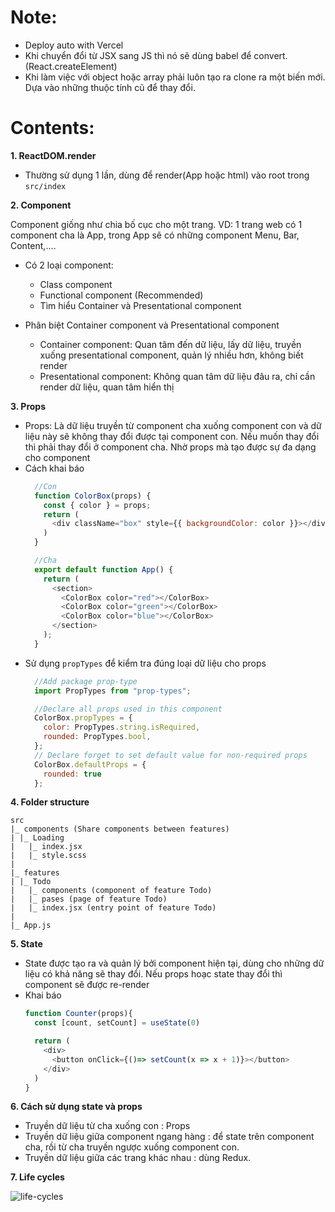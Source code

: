 # Note:

* Deploy auto with Vercel
* Khi chuyển đổi từ JSX sang JS thì nó sẽ dùng babel để convert. 
  (React.createElement)
* Khi làm việc với object hoặc array phải luôn tạo ra clone ra một biến mới. Dựa vào những thuộc tính cũ để thay đổi.

# Contents:

**1. ReactDOM.render**
* Thường sử dụng 1 lần, dùng để render(App hoặc html) vào root trong `src/index`


**2. Component**

Component giống như chia bố cục cho một trang. VD: 1 trang web có 1 component cha là App, trong App sẽ có những component Menu, Bar, Content,.... 
* Có 2 loại component:
  
  * Class component
  * Functional component (Recommended)
  * Tìm hiểu Container và Presentational component
* Phân biệt Container component và Presentational component
  * Container component: Quan tâm đến dữ liệu, lấy dữ liệu, truyền xuống presentational component, quản lý nhiều hơn, không biết render
  * Presentational component: Không quan tâm dữ liệu đâu ra, chỉ cần render dữ liệu, quan tâm hiển thị

**3. Props**

* Props: Là dữ liệu truyền từ component cha xuống component con và dữ liệu này sẽ không thay đổi được tại component con. Nếu muốn thay đổi thì phải thay đổi ở component cha. Nhờ props mà tạo được sự đa dạng cho component
* Cách khai báo
  ```js
    //Con
    function ColorBox(props) {
      const { color } = props;
      return (
        <div className="box" style={{ backgroundColor: color }}></div>
      )
    }

    //Cha
    export default function App() {
      return (
        <section>
          <ColorBox color="red"></ColorBox>
          <ColorBox color="green"></ColorBox>
          <ColorBox color="blue"></ColorBox>
        </section>
      );
    }
  ```
* Sử dụng `propTypes` để kiểm tra đúng loại dữ liệu cho props
  ```js
    //Add package prop-type
    import PropTypes from "prop-types";

    //Declare all props used in this component
    ColorBox.propTypes = {
      color: PropTypes.string.isRequired,
      rounded: PropTypes.bool,
    };
    // Declare forget to set default value for non-required props
    ColorBox.defaultProps = {
      rounded: true
    };
  ```
**4. Folder structure**
  ```
  src
  |_ components (Share components between features)
  | |_ Loading
  |   |_ index.jsx
  |   |_ style.scss
  |
  |_ features
  | |_ Todo
  |   |_ components (component of feature Todo)
  |   |_ pases (page of feature Todo)
  |   |_ index.jsx (entry point of feature Todo)
  |
  |_ App.js
  ```
**5. State**
  
* State được tạo ra và quản lý bởi component hiện tại, dùng cho những dữ liệu có khả năng sẽ thay đổi. Nếu props hoạc state thay đổi thì component sẽ được re-render
* Khai báo
  ```js
  function Counter(props){
    const [count, setCount] = useState(0)

    return (
      <div>
        <button onClick={()=> setCount(x => x + 1)}></button> 
      </div>
    )
  }
  ```

**6. Cách sử dụng state và props**
* Truyền dữ liệu từ cha xuống con : Props
* Truyền dữ liệu giữa component ngang hàng : để state trên component cha, rồi từ cha truyền
ngược xuống component con.
* Truyền dữ liệu giữa các trang khác nhau : dùng Redux.

**7. Life cycles**

![life-cycles](https://completejavascript.com/static/b0603dba6cc7f524cdfaf2671184a61c/7c811/react-lifecycle-diagram.png)